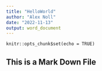 ```yaml
---
title: "HelloWorld"
author: "Alex Noll"
date: "2022-11-13"
output: word_document
---
```


```{r setup, include=FALSE}
knitr::opts_chunk$set(echo = TRUE)
```

## This is a Mark Down File
